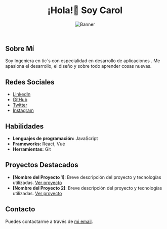 <!DOCTYPE html>
<html lang="es">
<head>
    <meta charset="UTF-8">
    <meta name="viewport" content="width=device-width, initial-scale=1.0">
    
</head>
<body>

<header>
    <h1>¡Hola!👋 Soy Carol </h1>
    <img src="URL_DE_TU_BANNER" alt="Banner" style="max-width: 100%; height: auto;">
</header>

<section>
    <h2>Sobre Mí</h2>
    <p>Soy Ingeniera en tic´s con especialidad en desarrollo de aplicaciones . Me apasiona el desarrollo, el diseño y sobre todo aprender cosas nuevas.</p>
</section>

<section>
    <h2>Redes Sociales</h2>
    <ul>
        <li><a href="https://www.linkedin.com/in/carol-zavala/">LinkedIn</a></li>
        <li><a href="https://github.com/CarolZavala">GitHub</a></li>
        <li><a href="https://x.com/caro_zav">Twitter</a></li>
        <li><a href="">Instagram</a></li>
    </ul>
</section>

<section>
    <h2>Habilidades</h2>
    <ul>
        <li><strong>Lenguajes de programación:</strong> JavaScript</li>
        <li><strong>Frameworks:</strong> React, Vue</li>
        <li><strong>Herramientas:</strong> Git</li>
    </ul>
</section>

<section>
    <h2>Proyectos Destacados</h2>
    <ul>
        <li><strong>[Nombre del Proyecto 1]</strong>: Breve descripción del proyecto y tecnologías utilizadas. <a href="ENLACE_AL_PROYECTO_1">Ver proyecto</a></li>
        <li><strong>[Nombre del Proyecto 2]</strong>: Breve descripción del proyecto y tecnologías utilizadas. <a href="ENLACE_AL_PROYECTO_2">Ver proyecto</a></li>
    </ul>
</section>

<section>
    <h2>Contacto</h2>
    <p>Puedes contactarme a través de <a href="mailto:carolalexandrazavala@gmail.com">mi email</a>.</p>
</section>

</body>
</html>
